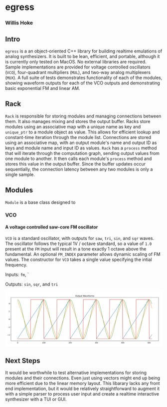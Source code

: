 # egress

### Willis Hoke

## Intro

`egress` is a an object-oriented C++ library for building realtime emulations of analog synthesizers. It is built to be lean, efficient, and portable, although it is currently only tested on MacOS. No external libraries are required. Sample implementations are provided for voltage controlled oscillators (`VCO`), four-quadrant multipliers (`MUL`), and two-way analog multiplexers (`MUX`). A full suite of tests demonstrates functionality of each of the modules, showing waveform outputs for each of the VCO outputs and demonstrating basic exponential FM and linear AM. 

## Rack

`Rack` is responsible for storing modules and managing connections between them. It also manages mixing and stores the output buffer. Racks store modules using an associative map with a unique name as key and `unique_ptr` to a module object as value. This allows for efficient lookup and constant-time iteration through the module list. Connections are stored using an associative map, with an output module's name and output ID as keys and module name and input ID as values. `Rack` has a `process` method that will iterate through the computation graph, sending output values from one module to another. It then calls each module's `process` method and stores this value in the output buffer. Since the buffer updates occur sequentially, the connection latency between any two modules is only a single sample. 

## Modules

`Module` is a base class designed to 

### VCO
#### A voltage controlled saw-core FM oscillator

`VCO` is a standard oscillator, with outputs for `saw`, `tri`, `sin`, and `sqr` waves. The oscillator follows the typical 1V / octave standard, so a value of `1.0` present at the `FM` input will result in a tone exactly 1 octave above the fundamental. An optional `FM_INDEX` parameter allows dynamic scaling of FM values. The constructor for `VCO` takes a single value specifying the intial frequency. 

Inputs: `fm`, `

Outputs: `sin`, `sqr`, and `tri`

![waveforms](./output_waveforms.png)

## Next Steps

It would be worthwhile to test alternative implementations for storing modules and their connections. Even just using vectors might end up being more efficient due to the linear memory layout. This libarary lacks any front end implementation, but it would be relatively straightforward to augment it with a simple parser to process user input and create a realtime interactive synthesizer with a TUI or GUI. 